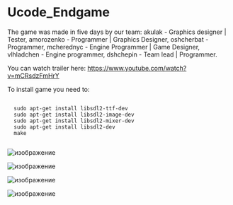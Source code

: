 # Ucode_Endgame

The game was made in five days by our team: 
  akulak - Graphics designer | Tester, 
  amorozenko - Programmer | Graphics Designer, 
  oshcherbat - Programmer, 
  mcherednyc - Engine Programmer | Game Designer, 
  vlhladchen - Engine programmer, 
  dshchepin - Team lead | Programmer.
  
You can watch trailer here:
https://www.youtube.com/watch?v=mCRsdzFmHrY
  
To install game you need to:
```

  sudo apt-get install libsdl2-ttf-dev
  sudo apt-get install libsdl2-image-dev
  sudo apt-get install libsdl2-mixer-dev
  sudo apt-get install libsdl2-dev
  make
  
```
  
![изображение](https://user-images.githubusercontent.com/62791316/193396700-5d835665-81e7-404d-a680-319e9f28d6e2.png)

![изображение](https://user-images.githubusercontent.com/62791316/193396719-4f991287-e12a-4df5-a952-581db6188578.png)

![изображение](https://user-images.githubusercontent.com/62791316/193396731-e415834d-5fe9-4641-95c5-6f64e99a4695.png)

![изображение](https://user-images.githubusercontent.com/62791316/193396762-a7be5759-9a87-4085-855c-8d7bb92e7fc2.png)
